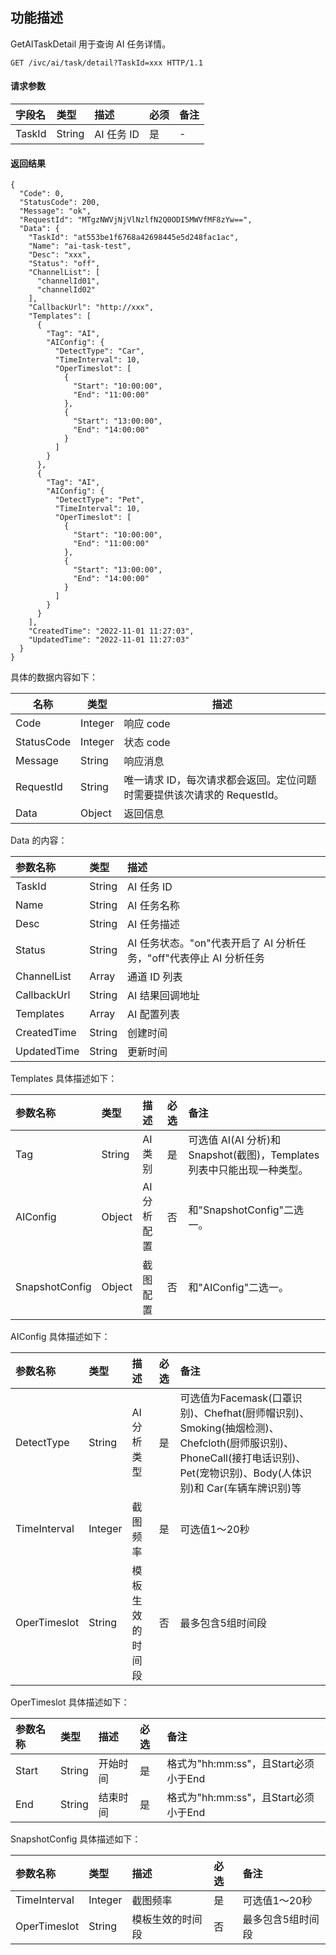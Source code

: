 
## 功能描述

GetAITaskDetail 用于查询 AI 任务详情。

```shell
GET /ivc/ai/task/detail?TaskId=xxx HTTP/1.1
```

#### 请求参数

| 字段名 | 类型   | 描述       | 必须 | 备注 |
| :----- | :----- | :--------- | :--- | :--- |
| TaskId | String | AI 任务 ID | 是   |   -   |

#### 返回结果

```shell
{
  "Code": 0,
  "StatusCode": 200,
  "Message": "ok",
  "RequestId": "MTgzNWVjNjVlNzlfN2Q0ODI5MWVfMF8zYw==",
  "Data": {
    "TaskId": "at553be1f6768a42698445e5d248fac1ac",
    "Name": "ai-task-test",
    "Desc": "xxx",
    "Status": "off",
    "ChannelList": [
      "channelId01",
      "channelId02"
    ],
    "CallbackUrl": "http://xxx",
    "Templates": [
      {
        "Tag": "AI",
        "AIConfig": {
          "DetectType": "Car",
          "TimeInterval": 10,
          "OperTimeslot": [
            {
              "Start": "10:00:00",
              "End": "11:00:00"
            },
            {
              "Start": "13:00:00",
              "End": "14:00:00"
            }
          ]
        }
      },
      {
        "Tag": "AI",
        "AIConfig": {
          "DetectType": "Pet",
          "TimeInterval": 10,
          "OperTimeslot": [
            {
              "Start": "10:00:00",
              "End": "11:00:00"
            },
            {
              "Start": "13:00:00",
              "End": "14:00:00"
            }
          ]
        }
      }
    ],
    "CreatedTime": "2022-11-01 11:27:03",
    "UpdatedTime": "2022-11-01 11:27:03"
  }
}
```

具体的数据内容如下：

| 名称       | 类型    | 描述                                                         |
| ---------- | ------- | ------------------------------------------------------------ |
| Code       | Integer | 响应 code                                                    |
| StatusCode | Integer | 状态 code                                                    |
| Message    | String  | 响应消息                                                     |
| RequestId  | String  | 唯一请求 ID，每次请求都会返回。定位问题时需要提供该次请求的 RequestId。 |
| Data       | Object  | 返回信息                                                     |

Data 的内容：

| 参数名称    | 类型   | 描述                                                         |
| :---------- | :----- | :----------------------------------------------------------- |
| TaskId      | String | AI 任务 ID                                                   |
| Name        | String | AI 任务名称                                                  |
| Desc        | String | AI 任务描述                                                  |
| Status      | String | AI 任务状态。"on"代表开启了 AI 分析任务，"off"代表停止 AI 分析任务 |
| ChannelList | Array  | 通道 ID 列表                                                 |
| CallbackUrl | String | AI 结果回调地址                                               |
| Templates   | Array  | AI 配置列表                                                   |
| CreatedTime | String | 创建时间                                                     |
| UpdatedTime | String | 更新时间                                                     |

Templates 具体描述如下：

| 参数名称       | 类型   | 描述       | 必选 | 备注                                                         |
| :------------- | :----- | :--------- | :--- | :----------------------------------------------------------- |
| Tag            | String | AI 类别    | 是   | 可选值 AI(AI 分析)和Snapshot(截图)，Templates 列表中只能出现一种类型。 |
| AIConfig       | Object | AI 分析配置 | 否   | 和"SnapshotConfig"二选一。                                   |
| SnapshotConfig | Object | 截图配置   | 否   | 和"AIConfig"二选一。                                         |

AIConfig 具体描述如下：

| 参数名称     | 类型    | 描述             | 必选 | 备注                                                         |
| :----------- | :------ | :--------------- | :--- | :----------------------------------------------------------- |
| DetectType   | String  | AI分析类型       | 是   | 可选值为Facemask(口罩识别)、Chefhat(厨师帽识别)、Smoking(抽烟检测)、Chefcloth(厨师服识别)、PhoneCall(接打电话识别)、Pet(宠物识别)、Body(人体识别)和 Car(车辆车牌识别)等 |
| TimeInterval | Integer | 截图频率         | 是   | 可选值1～20秒                                                |
| OperTimeslot | String  | 模板生效的时间段 | 否   | 最多包含5组时间段                                            |

OperTimeslot 具体描述如下：

| 参数名称 | 类型   | 描述     | 必选 | 备注                                 |
| :------- | :----- | :------- | :--- | :----------------------------------- |
| Start    | String | 开始时间 | 是   | 格式为"hh:mm:ss"，且Start必须小于End |
| End      | String | 结束时间 | 是   | 格式为"hh:mm:ss"，且Start必须小于End |

SnapshotConfig 具体描述如下：

| 参数名称     | 类型    | 描述             | 必选 | 备注              |
| :----------- | :------ | :--------------- | :--- | :---------------- |
| TimeInterval | Integer | 截图频率         | 是   | 可选值1～20秒     |
| OperTimeslot | String  | 模板生效的时间段 | 否   | 最多包含5组时间段 |
